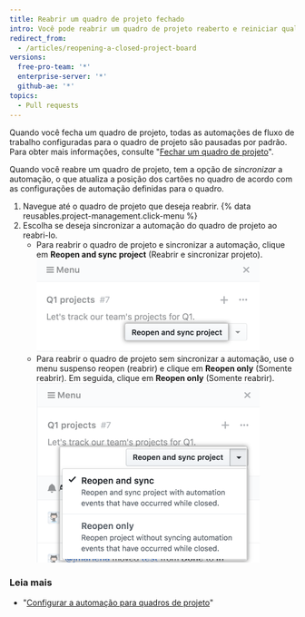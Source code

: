 ```yaml
---
title: Reabrir um quadro de projeto fechado
intro: Você pode reabrir um quadro de projeto reaberto e reiniciar qualquer automação do fluxo de trabalho que tenha sido configurada para o quadro de projeto.
redirect_from:
  - /articles/reopening-a-closed-project-board
versions:
  free-pro-team: '*'
  enterprise-server: '*'
  github-ae: '*'
topics:
  - Pull requests
---
```


Quando você fecha um quadro de projeto, todas as automações de fluxo de trabalho configuradas para o quadro de projeto são pausadas por padrão. Para obter mais informações, consulte "[Fechar um quadro de projeto](/articles/closing-a-project-board)".

Quando você reabre um quadro de projeto, tem a opção de *sincronizar* a automação, o que atualiza a posição dos cartões no quadro de acordo com as configurações de automação definidas para o quadro.

1. Navegue até o quadro de projeto que deseja reabrir.
{% data reusables.project-management.click-menu %}
3. Escolha se deseja sincronizar a automação do quadro de projeto ao reabri-lo.
    - Para reabrir o quadro de projeto e sincronizar a automação, clique em **Reopen and sync project** (Reabrir e sincronizar projeto). ![Selecione o botão "Reopen and resync project" (Reabrir e sincronizar projeto)](/assets/images/help/projects/reopen-and-sync-project.png)
    - Para reabrir o quadro de projeto sem sincronizar a automação, use o menu suspenso reopen (reabrir) e clique em **Reopen only** (Somente reabrir). Em seguida, clique em **Reopen only** (Somente reabrir). ![Menu suspenso de reabertura de quadro de projeto fechado](/assets/images/help/projects/reopen-closed-project-board-drop-down-menu.png)

### Leia mais

- "[Configurar a automação para quadros de projeto](/articles/configuring-automation-for-project-boards)"
